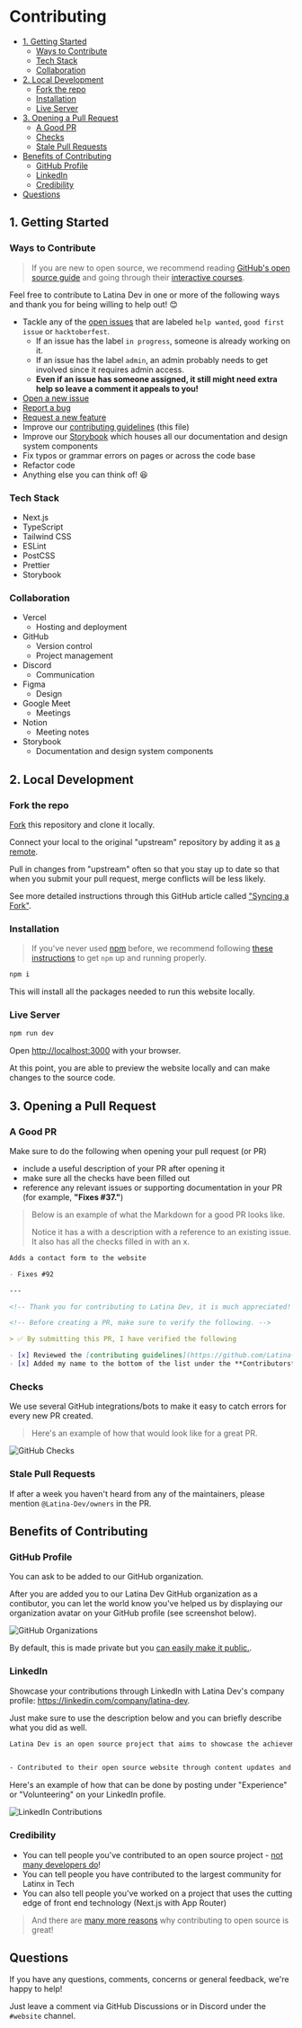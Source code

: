 
# Contributing

<!-- TOC -->

- [1. Getting Started](#1-getting-started)
  - [Ways to Contribute](#ways-to-contribute)
  - [Tech Stack](#tech-stack)
  - [Collaboration](#collaboration)
- [2. Local Development](#2-local-development)
  - [Fork the repo](#fork-the-repo)
  - [Installation](#installation)
  - [Live Server](#live-server)
- [3. Opening a Pull Request](#3-opening-a-pull-request)
  - [A Good PR](#a-good-pr)
  - [Checks](#checks)
  - [Stale Pull Requests](#stale-pull-requests)
- [Benefits of Contributing](#benefits-of-contributing)
  - [GitHub Profile](#github-profile)
  - [LinkedIn](#linkedin)
  - [Credibility](#credibility)
- [Questions](#questions)

<!-- /TOC -->

## 1. Getting Started

### Ways to Contribute

> If you are new to open source, we recommend reading [GitHub's open source guide](https://opensource.guide/how-to-contribute/) and going through their [interactive courses](https://skills.github.com/).

Feel free to contribute to Latina Dev in one or more of the following ways and thank you for being willing to help out! 😊

- Tackle any of the [open issues](https://github.com/Latina-Dev/latina-dev/issues) that are labeled `help wanted`, `good first issue` or `hacktoberfest`.
  - If an issue has the label `in progress`, someone is already working on it.
  - If an issue has the label `admin`, an admin probably needs to get involved since it requires admin access.
  - **Even if an issue has someone assigned, it still might need extra help so leave a comment it appeals to you!**
- [Open a new issue](https://github.com/Latina-Dev/latina-dev/issues/new/choose)
- [Report a bug](https://github.com/Latina-Dev/latina-dev/issues/new?template=bug-report.md)
- [Request a new feature](https://github.com/Latina-Dev/latina-dev/issues/new?template=feature-request.md)
- Improve our [contributing guidelines](https://github.com/Latina-Dev/latina-dev/blob/master/.github/CONTRIBUTING.md) (this file)
- Improve our [Storybook](https://www.chromatic.com/library?appId=6472ce8643c60096810af8c0) which houses all our documentation and design system components
- Fix typos or grammar errors on pages or across the code base
- Refactor code
- Anything else you can think of! 😆

### Tech Stack

- Next.js
- TypeScript
- Tailwind CSS
- ESLint
- PostCSS
- Prettier
- Storybook

### Collaboration

- Vercel
  - Hosting and deployment
- GitHub
  - Version control
  - Project management
- Discord
  - Communication
- Figma
  - Design
- Google Meet
  - Meetings
- Notion
  - Meeting notes
- Storybook
  - Documentation and design system components

## 2. Local Development

### Fork the repo

[Fork](https://github.com/Latina-Dev/latina-dev/fork) this repository and clone it locally.

Connect your local to the original "upstream" repository by adding it as [a remote](https://help.github.com/articles/configuring-a-remote-for-a-fork/).

Pull in changes from "upstream" often so that you stay up to date so that when you submit your pull request, merge conflicts will be less likely.

See more detailed instructions through this GitHub article called ["Syncing a Fork"](https://help.github.com/articles/syncing-a-fork/).

### Installation

> If you've never used [npm](https://docs.npmjs.com/getting-started/what-is-npm#what-is-npm) before, we recommend following [these instructions](https://docs.npmjs.com/getting-started/installing-node#installing-npm-from-the-nodejs-site) to get `npm` up and running properly.

```bash
npm i
```

This will install all the packages needed to run this website locally.

### Live Server

```bash
npm run dev
```

Open [http://localhost:3000](http://localhost:3000) with your browser.

At this point, you are able to preview the website locally and can make changes to the source code.

## 3. Opening a Pull Request

### A Good PR

Make sure to do the following when opening your pull request (or PR)

- include a useful description of your PR after opening it
- make sure all the checks have been filled out
- reference any relevant issues or supporting documentation in your PR (for example, **"Fixes #37."**)

> Below is an example of what the Markdown for a good PR looks like.
>
> Notice it has a with a description with a reference to an existing issue. It also has all the checks filled in with an x.

```markdown
Adds a contact form to the website

- Fixes #92

---

<!-- Thank you for contributing to Latina Dev, it is much appreciated! 😊 -->

<!-- Before creating a PR, make sure to verify the following. -->

> ✅️ By submitting this PR, I have verified the following

- [x] Reviewed the [contributing guidelines](https://github.com/Latina-Dev/latina-dev/blob/master/.github/CONTRIBUTING.md) 🔍️
- [x] Added my name to the bottom of the list under the **Contributors** section in the [README.md](https://github.com/Latina-Dev/latina-dev/blob/master/README.md) with a link to my personal website or GitHub profile 👥️

```

### Checks

We use several GitHub integrations/bots to make it easy to catch errors for every new PR created.

> Here's an example of how that would look like for a great PR.

![GitHub Checks](https://i.imgur.com/DSAINaL.png)

### Stale Pull Requests

If after a week you haven't heard from any of the maintainers, please mention `@Latina-Dev/owners` in the PR.

## Benefits of Contributing

### GitHub Profile

You can ask to be added to our GitHub organization.

After you are added you to our Latina Dev GitHub organization as a contibutor, you can let the world know you've helped us by displaying our organization avatar on your GitHub profile (see screenshot below).

![GitHub Organizations](https://i.imgur.com/DpZcMFl.jpg)

By default, this is made private but you [can easily make it public.](https://help.github.com/en/articles/publicizing-or-hiding-organization-membership).

### LinkedIn

Showcase your contributions through LinkedIn with Latina Dev's company profile: https://linkedin.com/company/latina-dev.

Just make sure to use the description below and you can briefly describe what you did as well.

```txt
Latina Dev is an open source project that aims to showcase the achievements of Latinas in the tech industry and help to increase the visibility of Latinas in tech.


- Contributed to their open source website through content updates and bug fixes
```

Here's an example of how that can be done by posting under "Experience" or "Volunteering" on your LinkedIn profile.

![LinkedIn Contributions](https://i.imgur.com/q8xKpvL.png)

### Credibility

- You can tell people you've contributed to an open source project - [not many developers do](https://www.digitalocean.com/currents/june-2022)!
- You can tell people you have contributed to the largest community for Latinx in Tech
- You can also tell people you've worked on a project that uses the cutting edge of front end technology (Next.js with App Router)

> And there are [many more reasons](https://opensource.guide/how-to-contribute/) why contributing to open source is great!

## Questions

If you have any questions, comments, concerns or general feedback, we're happy to help!

Just leave a comment via GitHub Discussions or in Discord under the `#website` channel.
